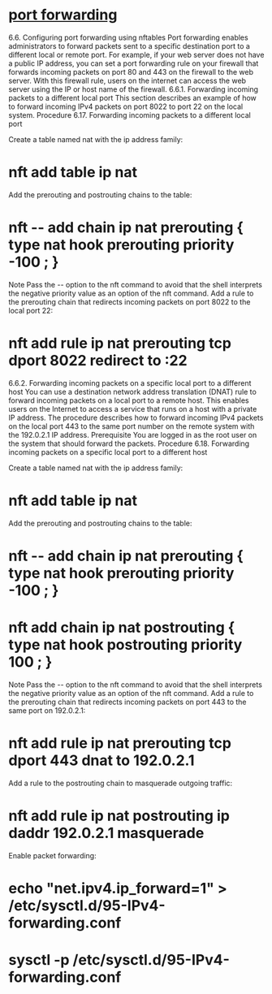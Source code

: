 # **[port forwarding](https://access.redhat.com/documentation/en-us/red_hat_enterprise_linux/7/html/security_guide/sec-configuring_port_forwarding_using_nftables#sec-Forwarding_incoming_packets_on_a_specific_local_port_to_a_different_host)**

6.6. Configuring port forwarding using nftables
Port forwarding enables administrators to forward packets sent to a specific destination port to a different local or remote port.
For example, if your web server does not have a public IP address, you can set a port forwarding rule on your firewall that forwards incoming packets on port 80 and 443 on the firewall to the web server. With this firewall rule, users on the internet can access the web server using the IP or host name of the firewall.
6.6.1. Forwarding incoming packets to a different local port
This section describes an example of how to forward incoming IPv4 packets on port 8022 to port 22 on the local system.
Procedure 6.17. Forwarding incoming packets to a different local port

Create a table named nat with the ip address family:

# nft add table ip nat

Add the prerouting and postrouting chains to the table:

# nft -- add chain ip nat prerouting { type nat hook prerouting priority -100 \; }

Note
Pass the -- option to the nft command to avoid that the shell interprets the negative priority value as an option of the nft command.
Add a rule to the prerouting chain that redirects incoming packets on port 8022 to the local port 22:

# nft add rule ip nat prerouting tcp dport 8022 redirect to :22

6.6.2. Forwarding incoming packets on a specific local port to a different host
You can use a destination network address translation (DNAT) rule to forward incoming packets on a local port to a remote host. This enables users on the Internet to access a service that runs on a host with a private IP address.
The procedure describes how to forward incoming IPv4 packets on the local port 443 to the same port number on the remote system with the 192.0.2.1 IP address.
Prerequisite
You are logged in as the root user on the system that should forward the packets.
Procedure 6.18. Forwarding incoming packets on a specific local port to a different host

Create a table named nat with the ip address family:

# nft add table ip nat

Add the prerouting and postrouting chains to the table:

# nft -- add chain ip nat prerouting { type nat hook prerouting priority -100 \; }

# nft add chain ip nat postrouting { type nat hook postrouting priority 100 \; }

Note
Pass the -- option to the nft command to avoid that the shell interprets the negative priority value as an option of the nft command.
Add a rule to the prerouting chain that redirects incoming packets on port 443 to the same port on 192.0.2.1:

# nft add rule ip nat prerouting tcp dport 443 dnat to 192.0.2.1

Add a rule to the postrouting chain to masquerade outgoing traffic:

# nft add rule ip nat postrouting ip daddr 192.0.2.1 masquerade

Enable packet forwarding:

# echo "net.ipv4.ip_forward=1" > /etc/sysctl.d/95-IPv4-forwarding.conf

# sysctl -p /etc/sysctl.d/95-IPv4-forwarding.conf
